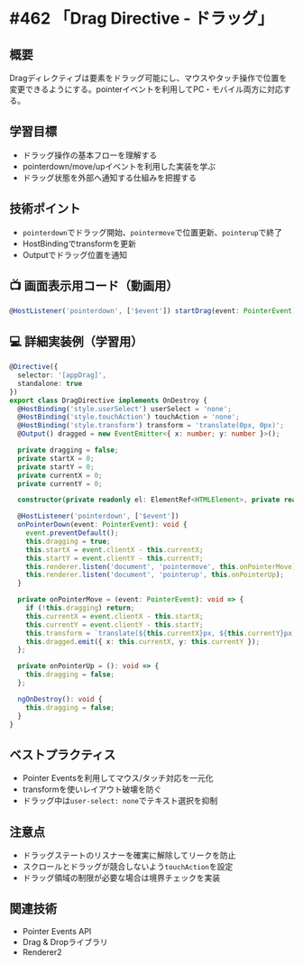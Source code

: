 # #462 「Drag Directive - ドラッグ」

## 概要
Dragディレクティブは要素をドラッグ可能にし、マウスやタッチ操作で位置を変更できるようにする。pointerイベントを利用してPC・モバイル両方に対応する。

## 学習目標
- ドラッグ操作の基本フローを理解する
- pointerdown/move/upイベントを利用した実装を学ぶ
- ドラッグ状態を外部へ通知する仕組みを把握する

## 技術ポイント
- `pointerdown`でドラッグ開始、`pointermove`で位置更新、`pointerup`で終了
- HostBindingでtransformを更新
- Outputでドラッグ位置を通知

## 📺 画面表示用コード（動画用）
```typescript
@HostListener('pointerdown', ['$event']) startDrag(event: PointerEvent) { ... }
```

## 💻 詳細実装例（学習用）
```typescript
@Directive({
  selector: '[appDrag]',
  standalone: true
})
export class DragDirective implements OnDestroy {
  @HostBinding('style.userSelect') userSelect = 'none';
  @HostBinding('style.touchAction') touchAction = 'none';
  @HostBinding('style.transform') transform = 'translate(0px, 0px)';
  @Output() dragged = new EventEmitter<{ x: number; y: number }>();

  private dragging = false;
  private startX = 0;
  private startY = 0;
  private currentX = 0;
  private currentY = 0;

  constructor(private readonly el: ElementRef<HTMLElement>, private readonly renderer: Renderer2) {}

  @HostListener('pointerdown', ['$event'])
  onPointerDown(event: PointerEvent): void {
    event.preventDefault();
    this.dragging = true;
    this.startX = event.clientX - this.currentX;
    this.startY = event.clientY - this.currentY;
    this.renderer.listen('document', 'pointermove', this.onPointerMove);
    this.renderer.listen('document', 'pointerup', this.onPointerUp);
  }

  private onPointerMove = (event: PointerEvent): void => {
    if (!this.dragging) return;
    this.currentX = event.clientX - this.startX;
    this.currentY = event.clientY - this.startY;
    this.transform = `translate(${this.currentX}px, ${this.currentY}px)`;
    this.dragged.emit({ x: this.currentX, y: this.currentY });
  };

  private onPointerUp = (): void => {
    this.dragging = false;
  };

  ngOnDestroy(): void {
    this.dragging = false;
  }
}
```

## ベストプラクティス
- Pointer Eventsを利用してマウス/タッチ対応を一元化
- transformを使いレイアウト破壊を防ぐ
- ドラッグ中は`user-select: none`でテキスト選択を抑制

## 注意点
- ドラッグステートのリスナーを確実に解除してリークを防止
- スクロールとドラッグが競合しないよう`touchAction`を設定
- ドラッグ領域の制限が必要な場合は境界チェックを実装

## 関連技術
- Pointer Events API
- Drag & Dropライブラリ
- Renderer2
